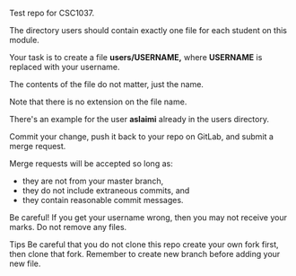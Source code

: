 Test repo for CSC1037.

The directory users should contain exactly one file for each student on this module.

Your task is to create a file **users/USERNAME,** where **USERNAME** is replaced with your username.

The contents of the file do not matter, just the name.

Note that there is no extension on the file name.

There's an example for the user **aslaimi** already in the users directory.

Commit your change, push it back to your repo on GitLab, and submit a merge request.

Merge requests will be accepted so long as:


- they are not from your master branch,
- they do not include extraneous commits, and
- they contain reasonable commit messages.

Be careful!
If you get your username wrong, then you may not receive your marks.
Do not remove any files.

Tips
Be careful that you do not clone this repo
create your own fork first, then clone that fork.
Remember to create new branch before adding your new file.
